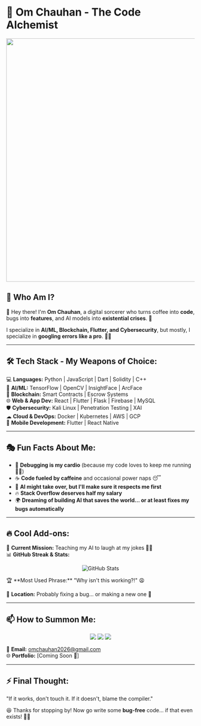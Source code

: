 <!-- <p align="center"> -->
<!--   <img src="https://media.tenor.com/3bTxZ4HdrysAAAAd/pixels-neon.gif" width="500px"> -->
<!-- </p> -->
# 🚀 Om Chauhan - The Code Alchemist

<p align="center">
  <img src="https://media.giphy.com/media/Dh5q0sShxgp13DwrvG/giphy.gif" width="650px">
</p>

## 🧐 Who Am I?
👋 Hey there! I'm **Om Chauhan**, a digital sorcerer who turns coffee into **code**, bugs into **features**, and AI models into **existential crises**. 🚀

I specialize in **AI/ML, Blockchain, Flutter, and Cybersecurity**, but mostly, I specialize in **googling errors like a pro**. 🕵️‍♂️

---

## 🛠️ Tech Stack - My Weapons of Choice:
💻 **Languages:** Python | JavaScript | Dart | Solidity | C++  
🤖 **AI/ML:** TensorFlow | OpenCV | InsightFace | ArcFace  
🔗 **Blockchain:** Smart Contracts | Escrow Systems  
🌐 **Web & App Dev:** React | Flutter | Flask | Firebase | MySQL  
🛡 **Cybersecurity:** Kali Linux | Penetration Testing | XAI  
☁ **Cloud & DevOps:** Docker | Kubernetes | AWS | GCP  
📱 **Mobile Development:** Flutter | React Native  

---

## 🎭 Fun Facts About Me:
- 🚀 **Debugging is my cardio** (because my code loves to keep me running 🏃‍♂️)
- ☕ **Code fueled by caffeine** and occasional power naps 😴
- 🤖 **AI might take over, but I'll make sure it respects me first**
- 🔥 **Stack Overflow deserves half my salary**
- 🌍 **Dreaming of building AI that saves the world… or at least fixes my bugs automatically**

---

## 🔥 Cool Add-ons:
🎯 **Current Mission:** Teaching my AI to laugh at my jokes 🤖😂  
📊 **GitHub Streak & Stats:**  
<p align="center"> 
  <img src="https://github-readme-stats.vercel.app/api?username=omm-prog&show_icons=true&theme=tokyonight" alt="GitHub Stats">  
</p>
🏆 **Most Used Phrase:** "Why isn't this working?!" 😩  

📍 **Location:** Probably fixing a bug… or making a new one 🐛  

---

## 📫 How to Summon Me:
<p align="center">
  <a href="https://github.com/omm-prog"><img src="https://img.shields.io/badge/GitHub-000?style=for-the-badge&logo=github&logoColor=white"></a>
  <a href="https://in.linkedin.com/in/om-chauhan-152a80256?trk=public_post-text"><img src="https://img.shields.io/badge/LinkedIn-0077B5?style=for-the-badge&logo=linkedin&logoColor=white"></a>
  <a href="mailto:omchauhan2026@gmail.com"><img src="https://img.shields.io/badge/Email-D14836?style=for-the-badge&logo=gmail&logoColor=white"></a>
</p>

📧 **Email:** omchauhan2026@gmail.com  
🌐 **Portfolio:** [Coming Soon 🚀]  

---

## ⚡ Final Thought:
"If it works, don't touch it. If it doesn't, blame the compiler."

😆 Thanks for stopping by! Now go write some **bug-free** code... if that even exists! 🐞🔥
